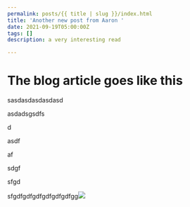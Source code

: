 ```yaml
---
permalink: posts/{{ title | slug }}/index.html
title: 'Another new post from Aaron '
date: 2021-09-19T05:00:00Z
tags: []
description: a very interesting read

---
```

# The blog article goes like this

sasdasdasdasdasd

asdadsgsdfs

d

asdf

af

sdgf

sfgd

sfgdfgdfgdfgdfgdfgdfgg![](/images/default-social-image.png)